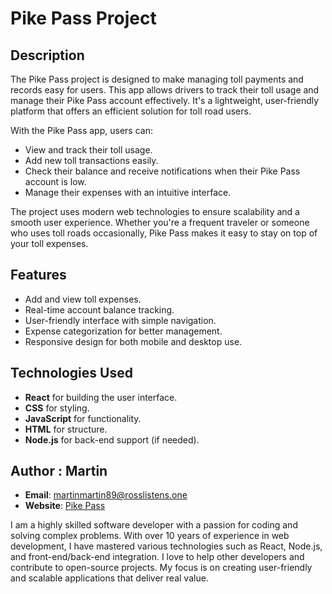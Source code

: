 # Pike Pass Project

## Description

The Pike Pass project is designed to make managing toll payments and records easy for users. This app allows drivers to track their toll usage and manage their Pike Pass account effectively. It's a lightweight, user-friendly platform that offers an efficient solution for toll road users.

With the Pike Pass app, users can:
- View and track their toll usage.
- Add new toll transactions easily.
- Check their balance and receive notifications when their Pike Pass account is low.
- Manage their expenses with an intuitive interface.

The project uses modern web technologies to ensure scalability and a smooth user experience. Whether you're a frequent traveler or someone who uses toll roads occasionally, Pike Pass makes it easy to stay on top of your toll expenses.

## Features

- Add and view toll expenses.
- Real-time account balance tracking.
- User-friendly interface with simple navigation.
- Expense categorization for better management.
- Responsive design for both mobile and desktop use.

## Technologies Used

- **React** for building the user interface.
- **CSS** for styling.
- **JavaScript** for functionality.
- **HTML** for structure.
- **Node.js** for back-end support (if needed).

## Author : **Martin**  
- **Email**: martinmartin89@rosslistens.one
- **Website**: [Pike Pass](https://www-pikepass.com)

I am a highly skilled software developer with a passion for coding and solving complex problems. With over 10 years of experience in web development, I have mastered various technologies such as React, Node.js, and front-end/back-end integration. I love to help other developers and contribute to open-source projects. My focus is on creating user-friendly and scalable applications that deliver real value.


